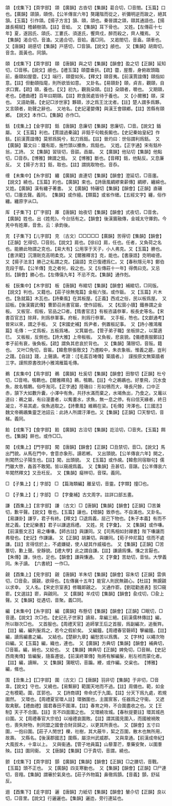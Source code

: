 <!-- { "loadSidebar": true } -->
頜	【戌集下】【頁字部】	頜	【廣韻】古沓切【集韻】葛合切，□音閤。【玉篇】口也。【廣韻】頜頷，頤傍。【公羊傳宣六年】獒躇階而從之，祈彌明逆而踆之，絕其頷。【玉篇】引作頜。【揚子方言】頷、頤，頜也。秦晉謂之頜，頤其通語也。【揚雄長楊賦】稽顙樹頜。【註】音蛤。　又【集韻】耳下骨也。　又姓。【左傳莊十七年】夏，遂因氏、頜氏、工婁氏、須遂氏，饗齊戍，醉而殺之，齊人殲焉。　又【集韻】渴合切，音溘。又遏合切，音姶。義□同。　又曷閤切，音盍。頜車也。又【唐韻】胡感切【集韻】戸感切，□音頷。【說文】顄也。　又【集韻】胡南切，音含。面黃也。同頷。

頤	【戌集下】【頁字部】	頤	【唐韻】與之切【集韻】【韻會】盈之切【正韻】延知切，□音移。【說文】顄也。【禮玉藻】頤霤垂拱。【疏】霤，屋簷，身俯故頭臨前，垂頤如屋霤。【又】端行，頤霤如矢。【釋文】頤音夷。【前漢賈誼傳】頤指如意。【註】但動頤指麾，則所欲皆如意。　又卦名。【易頤卦】頤，貞吉，觀頤，自求口實。【疏】頤，養也。【又】初九，觀我朶頤。【註】朶頤者，嚼也。　又期頤，老也。【禮曲禮】百年曰期頤。【註】飮食居處皆待于養也。　又【小爾雅】頤，深也。　又語助聲。【史記□涉世家】夥頤，涉之爲王沈沈者。【註】楚人謂多爲夥。又言頤者，助聲之辭也。　又地名。【史記灌嬰傳】與漢王會頤鄕。【註】苦縣有頤鄕。　【說文】本作□。【集韻】亦作□。

銛	【戌集上】【金字部】	銛	【唐韻】息廉切【集韻】思廉切，□音。【說文】鍤屬。　又【玉篇】利也。【賈誼過秦論】非銛于句戟長鎩也。【史記秦始皇紀】作錟。【前漢賈誼傳】莫邪爲鈍兮，鈆刀爲銛。【註】晉灼曰：世俗謂利爲銛。　又【廣韻】纂文曰：鐵有距，施竹頭以擲魚，爲銛也。　又姓。【正字通】宋有銛朴翁，工詩。　又【集韻】習琰切，音燄。臿屬。　又【廣韻】他玷切【集韻】他點切，□音忝。【博雅】錍謂之銛。　又【博雅】斷也。【音釋】銛，他點反。又息廉反。　又【揚子方言】銛，取也。【註】謂挑取物也。音忝。

缠	【未集中】【糸字部】	纏	【廣韻】直連切【集韻】【韻會】澄延切，□音廛。【說文】繞也。【玉篇】約也。【廣韻】束也。【詩唐風綢繆束薪傳】綢繆，纏綿也。　又姓。【廣韻】漢有纏子著書。　又【廣韻】特碾切【集韻】【韻會】【正韻】直碾切，□廛去聲。義同。　【集韻】或作繵。【類篇】或省作緾。【五經文字】纏，俗作纏。纏原字从□。

厍	【子集下】【厂字部】	厙	【唐韻】始夜切【集韻】【韻會】式夜切，□音舍。【廣韻】姓也。出《姓苑》。今台括有之。【韻會】後漢竇融傳，金城太守厙鈞。今羌中有姓厙，音舍。云：承鈞後。

克	【子集下】【儿字部】	克	〔古文〕□□□□□【廣韻】苦得切【集韻】【韻會】【正韻】乞得切，□音刻。【說文】肩也。【徐曰】肩，任也。任者，又負荷之名也。能勝此物謂之克也。【易大有】公用享于天子，小人弗克。又【玉篇】勝也。【書洪範】沉潛剛克高明柔克。又【爾雅釋言】克，能也。【書康誥】克明峻德。又【揚子法言】勝己之私謂之克。【論語】克已復禮爲仁。又【春秋隱元年】鄭伯克段于鄢。【公羊傳】克之者何，殺之也。又【左傳莊十一年】得儁曰克。又忌刻。【韻會】勝心也。【左傳僖九年】不忌不克。【集韻】通作剋。

板	【辰集中】【木字部】	板	【唐韻】布綰切【集韻】【韻會】補綰切，□同版。【說文】判也。又籍也。【莊子徐無鬼篇】金板六弢。或作鈑。　又【玉篇】片木也。【急就篇】木瓦也。【詩秦風】在其板屋。【正義】西戎之俗，民以板爲屋。　又詔板。【後漢竇武傳】曹節召尚書官屬，使作詔板。　又【松窗小牘】鐵券謂之金板。　又板官、假板，官品之□者。【隋書官志】有板咨議叅軍，板長史等名。【宋書百官志】除拜，則爲叅軍事。府板，則爲行叅軍。　又手板，笏也。【文獻通考】晉宋以來，謂之手板。　又【宋國史補】爲尹者，例置板記事。　又【詩小雅鴻雁篇】毛傳：一丈爲板，五板爲堵。　又箕屬也。【管子弟子職】坐板排之，以葉適巳。　又板板，反側也。【詩大雅】上帝板板。　又負板，悲哀貌。【儀禮喪服鄭註】孝子前有衰，後負板。【疏】謂負其悲哀於背也。　又【集韻】蒲限切，音阪。籍也。　又叶□免切，音匾。【韓愈祭張徹文】乃遷殿中，朱衣象板。惟義之趨，豈利之踐。【自註】踐，上聲讀。考證：〔【毛萇百堵傳】築牆者。〕　謹按原文無築牆者三字。謹照原書改詩小雅鴻雁篇毛傳。 

鵜	【亥集中】【鳥字部】	鵜	【廣韻】杜奚切【集韻】【韻會】田黎切【正韻】杜兮切，□音啼。鴮鸅也。【爾雅釋鳥】鵜，鴮鸅。【註】今之鵜鶘也。好羣飛，沉水食魚，故名鴮鸅。俗呼淘河。【正字通】陸璣曰：形如鴞而大，喙長尺餘，口中正赤，頷下大如數升囊，小澤中有魚，共抒水滿而棄之，水竭魚出，乃食之。又鼂以道曰：鵜之屬，有曰漫畫者，以觜畫水，求魚，無一息之停。有曰信天緣者，終日凝立，不易其處，俟魚過取之。【詩曹風】維鵜在梁。【毛傳】洿澤也。【三國志】魏文帝鵜鶘集靈芝池詔云：此詩人所謂汙澤也。又【集韻】【正韻】□天黎切，音梯。義同。

餄	【戌集下】【食字部】	餄	【廣韻】古洽切【集韻】訖洽切，□音夾。【玉篇】餌也。【集韻】餠也。或作□□。

闖	【戌集上】【門字部】	闖	【唐韻】【韻會】【正韻】□丑禁切，音□。【說文】馬出門貌。从馬在門中，會意亦象形。讀若郴。　又出頭貌。【公羊傳哀六年】開之，則闖然公子陽生也。【註】闖，出頭貌。　又【玉篇】或作覘。【韓愈同宿聯句】儒門雖大啓，姦首不敢闖。皆以窺覘爲義。　又【集韻】丑甚切，音踸。【公羊傳哀六年闖然釋文】又丑衽反。　又【集韻】癡林切，音琛。義同。

□	【子集上】【亅字部】	□	【篇海類編】離呈切，音靈。【字類】撞□也。

□	【子集上】【亅字部】	□	【字彙補】古文周字。註詳口部五畫。

謙	【酉集上】【言字部】	謙	〔古文〕□【唐韻】【集韻】【韻會】【正韻】□苦兼切，歉平聲。【說文】敬也。【玉篇】讓也。【增韻】致恭也。不自滿也。又卦名。【易謙卦】謙亨，君子有終。【釋文】□退爲義，屈己下物也。【朱子本義】有而不居之義。【史記樂書】君子以謙退爲禮。　又姓。見【字彙】。　又【集韻】或作嗛。【前漢藝文志】易之嗛嗛。【師古註】與謙同。又【司馬相如封禪書】陛下嗛讓而弗發也。【史記】作謙讓。　又【正韻】胡兼切。與嫌同。【荀子仲尼篇】信而不處謙。【註】言得信於上，不處嫌疑，使人疑其作威福也。　又【集韻】【正韻】□苦簟切，歉上聲。安靜貌。【禮大學】此之謂自謙。【註】謙讀爲慊。慊之言厭也。【朱傳】謙，快也，足也。【韻會】謙與慊通。　又【字彙】苦劫切，音怯。大學義同。朱子讀。　【六書統】一作□。

覦	【酉集上】【見字部】	覦	【唐韻】羊朱切【集韻】【韻會】容朱切【正韻】雲俱切，□音兪。覬覦，欲得也。【左傳襄十五年】能官人則民無覦心。【杜註】無覬覦以求幸。　又人名。【宋史宗室表】修職郞覦之。　又通作窬。【劉琨勸進表】狡□窺窬。【文選註】窬，與覦同。　又【廣韻】羊戍切【集韻】【韻會】兪戍切，□兪上聲。又【集韻】從遇切，音聚。義□同。

編	【未集中】【糸字部】	編	【廣韻】布懸切【集韻】【韻會】【正韻】□眠切，□音邊。【說文】次□也。【史記孔子世家】讀易，韋編三絕。【前漢儒林傳註】編，所以聯次□也。　又首服也。【周禮天官】追師掌王后之首服，爲副編次，追衡筓。【註】編，編列髮爲之，若今之假紒矣。　又編鐘。【周禮春官磬師】擊編鐘。【註】編，讀爲編書之編。　又結也。【楚辭九章】編愁苦以爲膺。　又【字林】以繩次物曰編。又【玉篇】編，織也，連也。　又【廣韻】方典切【集韻】【韻會】補典切，□音匾。編，綃也。又絞也。　又【集韻】婢典切【正韻】婢免切，□音辮。【史記西南夷傳】皆編髮，隨畜遷徙。【前漢終軍傳】殆將有解編髮，削左袵而蒙化者。【註】編，讀辮。　又【集韻】蒲眠切，音蹁。緶，或作編。交枲也。　【博雅】編，絛也。

围	【丑集上】【囗字部】	圍	〔古文〕囗【唐韻】羽非切【集韻】于非切，□音韋。【說文】守也。又繞也。【易繫辭】範圍天地而不過。【註】周備也。範，如金之有模範。圍，匡郭也。　又【詩商頌】帝命式于九圍。【註】分天下爲九處，若規圍然。　又環也。【周禮夏官環人註】環猶圍也，主圍賔客，任器爲之守衞。　又遮取禽獸。【禮曲禮】國君春田不圍澤。【註】春育之時，不合圍盡收之也。又【王制】天子不合圍。【註】言不四面圍之也。　又環繞攻城。【春秋提要註】環其城邑曰圍。又【周禮春官大宗伯】以禬禮哀圍敗。【註】謂其國見圍入，而國被禍敗也，喪失財物，則同盟之國會合財貨歸之，以更其所喪也。　又【韻會】五寸曰圍，一抱曰圍。【莊子人閒世】櫟，社樹，其大蔽牛，絜之百圍，散木也無所用，故壽。　又縣名。【後漢郡國志】圍縣，屬涼州武威郡。　又與韋通。【前漢成帝紀】大風拔木，十韋以上。　又與衞通。【管子地員篇】山藜葦芒，羣藥安聚，以圍羣殃。【註】圍同衞。　又【唐韻】【集韻】□于貴切，音謂。繞也。

颤	【戌集下】【頁字部】	顫	【廣韻】【集韻】【韻會】【正韻】□之膳切，音戰。【玉篇】頭不正也。　又【廣韻】四支寒動也。　又【集韻】【韻會】【正韻】□尸連切，音羶。【集韻】謂審於氣臭也。【莊子外物篇】鼻徹爲顫。【音義】顫，舒延反。

逦	【酉集下】【辵字部】	邐	【唐韻】力紙切【集韻】【韻會】輦尒切【正韻】良以切，□音里。【說文】行邐邐也。【集韻】邐迆，旁行連延也。

